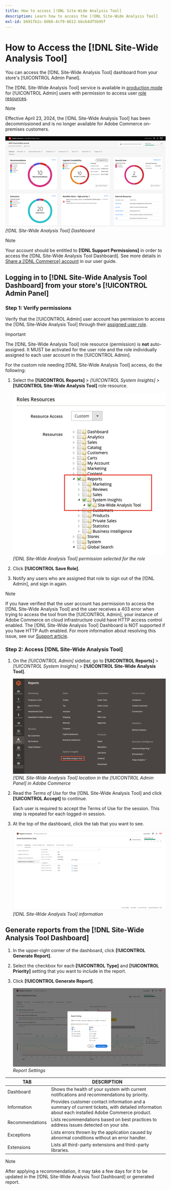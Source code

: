 ```yaml
---
title: How to access [!DNL Site-Wide Analysis Tool]
description: Learn how to access the [!DNL Site-Wide Analysis Tool]
exl-id: b691fb2c-8d66-4cf9-8612-bbcb4df5b95f
---
```

# How to Access the [!DNL Site-Wide Analysis Tool]

You can access the [!DNL Site-Wide Analysis Tool] dashboard from your store's [!UICONTROL Admin Panel].  

The [!DNL Site-Wide Analysis Tool] service is available in [production mode](https://experienceleague.adobe.com/en/docs/commerce-admin/systems/tools/developer-tools#operation-modes) for [!UICONTROL Admin] users with permission to access user [role resources](https://experienceleague.adobe.com/en/docs/commerce-admin/systems/user-accounts/permissions-user-roles).

>[!NOTE]
>
>Effective April 23, 2024, the [!DNL Site-Wide Analysis Tool] has been decommissioned and is no longer available for Adobe Commerce on-premises customers.


![Site-Wide Analysis Dashboard](../../assets/tools/site-wide-analysis-tool-dashboard.png)
*[!DNL Site-Wide Analysis Tool] Dashboard*

>[!NOTE]
>
>Your account should be entitled to **[!DNL Support Permissions]** in order to access the [!DNL Site-Wide Analysis Tool Dashboard].
>See more details in [Share a [!DNL Commerce] account](https://experienceleague.adobe.com/docs/commerce-admin/start/commerce-account/commerce-account-share.html) in our user guide.

## Logging in to [!DNL Site-Wide Analysis Tool Dashboard] from your store's [!UICONTROL Admin Panel]

### Step 1: Verify permissions

Verify that the [!UICONTROL Admin] user account has permission to access the [!DNL Site-Wide Analysis Tool] through their [assigned user role](https://experienceleague.adobe.com/en/docs/commerce-admin/systems/user-accounts/permissions-user-roles).

>[!IMPORTANT]
>
>The [!DNL Site-Wide Analysis Tool] role resource (permission) is **not** auto-assigned. It MUST be activated for the user role and the role individually assigned to each user account in the [!UICONTROL Admin].

For the custom role needing [!DNL Site-Wide Analysis Tool] access, do the following:

1. Select the **[!UICONTROL Reports]** > *[!UICONTROL System Insights]* > **[!UICONTROL Site-Wide Analysis Tool]** role resource.

   ![Site-Wide Analysis Dashboard](../../assets/tools/swat-role-access.png)
   *[!DNL Site-Wide Analysis Tool] permission selected for the role*

1. Click **[!UICONTROL Save Role]**.

1. Notify any users who are assigned that role to sign out of the [!DNL Admin], and sign in again.

>[!NOTE]
>
>If you have verified that the user account has permission to access the [!DNL Site-Wide Analysis Tool] and the user receives a 403 error when trying to access the tool from the [!UICONTROL Admin], your instance of Adobe Commerce on cloud infrastructure could have HTTP access control enabled. The [!DNL Site-Wide Analysis Tool] Dashboard is NOT supported if you have HTTP Auth enabled. For more information about resolving this issue, see our [Support article](https://experienceleague.adobe.com/en/docs/commerce-knowledge-base/kb/troubleshooting/miscellaneous/403-errors-when-accessing-site-wide-analysis-tool-on-magento).

### Step 2: Access [!DNL Site-Wide Analysis Tool]

1. On the *[!UICONTROL Admin]* sidebar, go to **[!UICONTROL Reports]** > *[!UICONTROL System Insights]* > **[!UICONTROL Site-Wide Analysis Tool]**.

   ![Site-Wide Analysis Dashboard](../../assets/tools/ac-admin-panel-marked.jpg)
   *[!DNL Site-Wide Analysis Tool] location in the [!UICONTROL Admin Panel] in Adobe Commerce*

1. Read the *Terms of Use* for the [!DNL Site-Wide Analysis Tool] and click **[!UICONTROL Accept]** to continue.

   Each user is required to accept the Terms of Use for the session. This step is repeated for each logged-in session.


1. At the top of the dashboard, click the tab that you want to see.

   ![Site-Wide Analysis Dashboard](../../assets/tools/swat-information-tab.png)
   *[!DNL Site-Wide Analysis Tool] information*

## Generate reports from the [!DNL Site-Wide Analysis Tool Dashboard]

1. In the upper-right corner of the dashboard, click **[!UICONTROL Generate Report]**.

1. Select the checkbox for each **[!UICONTROL Type]** and **[!UICONTROL Priority]** setting that you want to include in the report.

1. Click **[!UICONTROL Generate Report]**.

   ![Site-Wide Analysis Dashboard](../../assets/tools/swat-report-settings.png)
   *Report Settings*

| TAB | DESCRIPTION |
| --- | --- |
| Dashboard | Shows the health of your system with current notifications and recommendations by priority. |
| Information | Provides customer contact information and a summary of current tickets, with detailed information about each installed Adobe Commerce product. |
| Recommendations | Lists recommendations based on best practices to address issues detected on your site. |
| Exceptions | Lists errors thrown by the application caused by abnormal conditions without an error handler. |
| Extensions | Lists all third-party extensions and third-party libraries. |

>[!NOTE]
>
>After applying a recommendation, it may take a few days for it to be updated in the [!DNL Site-Wide Analysis Tool Dashboard] or generated report.
